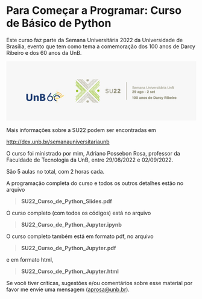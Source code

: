 # Para Começar a Programar: Curso de Básico de Python

Este curso faz parte da Semana Universitária 2022 da Universidade de Brasília, evento que tem como tema a comemoração dos 100 anos de Darcy Ribeiro e dos 60 anos da UnB.

![imagem](logoSU222.jpeg)

Mais informações sobre a SU22 podem ser encontradas em

http://dex.unb.br/semanauniversitariaunb

O curso foi ministrado por mim, Adriano Possebon Rosa, professor da Faculdade de Tecnologia da UnB, entre 29/08/2022 e 02/09/2022. 

São 5 aulas no total, com 2 horas cada. 

A programação completa do curso e todos os outros detalhes estão no arquivo

> **SU22_Curso_de_Python_Slides.pdf** 

O curso completo (com todos os códigos) está no arquivo 

> **SU22_Curso_de_Python_Jupyter.ipynb**

O curso completo também está em formato pdf, no arquivo

> **SU22_Curso_de_Python_Jupyter.pdf**

e em formato html,

> **SU22_Curso_de_Python_Jupyter.html**

Se você tiver críticas, sugestões e/ou comentários sobre esse material por favor me envie uma mensagem (aprosa@unb.br).
